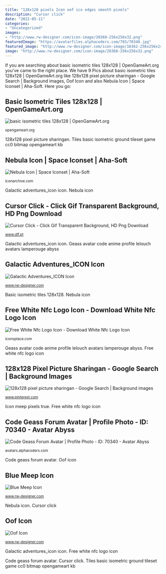 ```yaml
---
title: "128x128 pixels Icon oof ico edges smooth pixels"
description: "Cursor click"
date: "2022-05-11"
categories:
- "Uncategorized"
images:
- "http://www.rw-designer.com/icon-image/20368-256x256x32.png"
featuredImage: "https://avatarfiles.alphacoders.com/703/70340.jpg"
featured_image: "http://www.rw-designer.com/icon-image/16362-256x256x24.png"
image: "http://www.rw-designer.com/icon-image/20368-256x256x32.png"
---
```


If you are searching about basic isometric tiles 128x128 | OpenGameArt.org you've came to the right place. We have 9 Pics about basic isometric tiles 128x128 | OpenGameArt.org like 128x128 pixel picture sharingan - Google Search | Background images, Oof Icon and also Nebula Icon | Space Iconset | Aha-Soft. Here you go:

## Basic Isometric Tiles 128x128 | OpenGameArt.org

![basic isometric tiles 128x128 | OpenGameArt.org](https://opengameart.org/sites/default/files/basic_ground_tiles_0.png "Basic isometric tiles 128x128")

<small>opengameart.org</small>

128x128 pixel picture sharingan. Tiles basic isometric ground tileset game cc0 bitmap opengameart kb

## Nebula Icon | Space Iconset | Aha-Soft

![Nebula Icon | Space Iconset | Aha-Soft](https://icons.iconarchive.com/icons/aha-soft/space/256/nebula-icon.png "Nebula icon")

<small>iconarchive.com</small>

Galactic adventures_icon icon. Nebula icon

## Cursor Click - Click Gif Transparent Background, HD Png Download

![Cursor Click - Click Gif Transparent Background, HD Png Download](https://o.dlf.pt/dfpng/smallpng/431-4311589_mouse-cursor-hd-png-download.png "Basic isometric tiles 128x128")

<small>www.dlf.pt</small>

Galactic adventures_icon icon. Geass avatar code anime profile lelouch avatars lamperouge abyss

## Galactic Adventures_ICON Icon

![Galactic Adventures_ICON Icon](http://www.rw-designer.com/icon-image/2433-256x256x32.png "Basic isometric tiles 128x128")

<small>www.rw-designer.com</small>

Basic isometric tiles 128x128. Nebula icon

## Free White Nfc Logo Icon - Download White Nfc Logo Icon

![Free White Nfc Logo Icon - Download White Nfc Logo Icon](https://iconsplace.com/wp-content/uploads/_icons/ffffff/256/png/nfc-logo-icon-18-256.png "Icon meep pixels true")

<small>iconsplace.com</small>

Geass avatar code anime profile lelouch avatars lamperouge abyss. Free white nfc logo icon

## 128x128 Pixel Picture Sharingan - Google Search | Background Images

![128x128 pixel picture sharingan - Google Search | Background images](https://i.pinimg.com/736x/cd/7c/1e/cd7c1eb2b0496c38800b12edf4c223ff.jpg "Nebula icon")

<small>www.pinterest.com</small>

Icon meep pixels true. Free white nfc logo icon

## Code Geass Forum Avatar | Profile Photo - ID: 70340 - Avatar Abyss

![Code Geass Forum Avatar | Profile Photo - ID: 70340 - Avatar Abyss](https://avatarfiles.alphacoders.com/703/70340.jpg "Geass avatar code anime profile lelouch avatars lamperouge abyss")

<small>avatars.alphacoders.com</small>

Code geass forum avatar. Oof icon

## Blue Meep Icon

![Blue Meep Icon](http://www.rw-designer.com/icon-image/16362-256x256x24.png "Cursor click")

<small>www.rw-designer.com</small>

Nebula icon. Cursor click

## Oof Icon

![Oof Icon](http://www.rw-designer.com/icon-image/20368-256x256x32.png "Oof icon")

<small>www.rw-designer.com</small>

Galactic adventures_icon icon. Free white nfc logo icon

Code geass forum avatar. Cursor click. Tiles basic isometric ground tileset game cc0 bitmap opengameart kb
